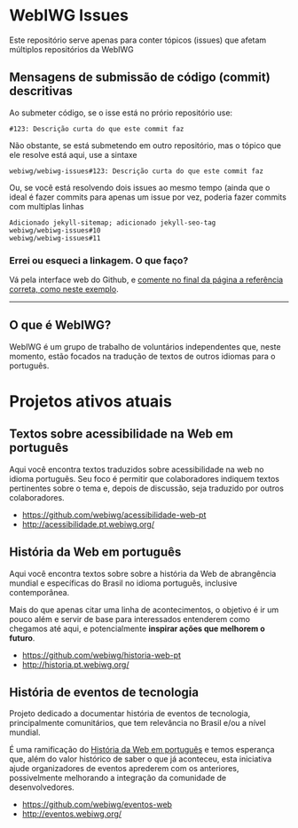 # WebIWG Issues
Este repositório serve apenas para conter tópicos (issues) que afetam 
múltiplos repositórios da WebIWG

## Mensagens de submissão de código (commit) descritivas

Ao submeter código, se o isse está no prório repositório use:

    #123: Descrição curta do que este commit faz

Não obstante, se está submetendo em outro repositório, mas o tópico
que ele resolve está aqui, use a sintaxe

    webiwg/webiwg-issues#123: Descrição curta do que este commit faz

Ou, se você está resolvendo dois issues ao mesmo tempo (ainda que
o ideal é fazer commits para apenas um issue por vez, poderia fazer
commits com multiplas linhas

    Adicionado jekyll-sitemap; adicionado jekyll-seo-tag
    webiwg/webiwg-issues#10
    webiwg/webiwg-issues#11

### Errei ou esqueci a linkagem. O que faço?

Vá pela interface web do Github, e [comente no final da página a
referência correta, como neste exemplo](https://github.com/webiwg/eventos-web/commit/f658fe99ac5a0f77aecfc91fef44cdf3f3a4596a#commitcomment-18892143).

---
<!--
  IMPORTANTE: a partir daqui, este arquivo é igual em webiwg-issues e
              webiwg.github.io. Ao fazer edições neste arquivo, edite
              AMBOS os locais!
-->

## O que é WebIWG?

WebIWG é um grupo de trabalho de voluntários independentes que, neste 
momento, estão focados na tradução de textos de outros idiomas para o
português.

# Projetos ativos atuais

## Textos sobre acessibilidade na Web em português
Aqui você encontra textos traduzidos sobre acessibilidade na web no idioma português. Seu foco é permitir que colaboradores indiquem textos pertinentes sobre o tema e, depois de discussão, seja traduzido por outros colaboradores.

- https://github.com/webiwg/acessibilidade-web-pt
- http://acessibilidade.pt.webiwg.org/

## História da Web em português
Aqui você encontra textos sobre sobre a história da Web de abrangência
mundial e específicas do Brasil no idioma português, inclusive contemporânea.

Mais do que apenas citar uma linha de acontecimentos, o objetivo é ir um pouco
além e servir de base para interessados entenderem como chegamos até aqui, e
potencialmente **inspirar ações que melhorem o futuro**.

- https://github.com/webiwg/historia-web-pt
- http://historia.pt.webiwg.org/

## História de eventos de tecnologia

Projeto dedicado a documentar história de eventos de tecnologia,
principalmente comunitários, que tem relevância no Brasil e/ou a nível mundial.

É uma ramificação do [História da Web em português](https://github.com/webiwg/historia-web-pt)
e temos esperança que, além do valor histórico de saber o que já aconteceu,
esta iniciativa ajude organizadores de eventos aprederem com os anteriores,
possivelmente melhorando a integração da comunidade de desenvolvedores.

- https://github.com/webiwg/eventos-web
- http://eventos.webiwg.org/

